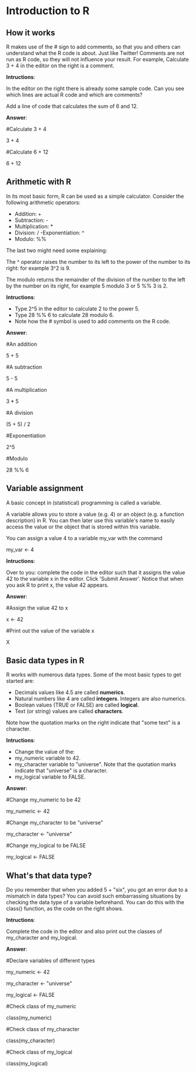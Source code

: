 # Introduction to R 

## How it works 

R makes use of the # sign to add comments, so that you and others can understand what the R code is about. Just like Twitter! Comments are not run as R code, so they will not influence your result. For example, Calculate 3 + 4 in the editor on the right is a comment. 
 
**Intructions**: 

In the editor on the right there is already some sample code. Can you see which lines are actual R code and which are comments? 

Add a line of code that calculates the sum of 6 and 12. 

**Answer**: 

#Calculate 3 + 4 

3 + 4 

#Calculate 6 + 12 

6 + 12 

## Arithmetic with R 

In its most basic form, R can be used as a simple calculator. Consider the following arithmetic operators: 

- Addition: + 
- Subtraction: - 
- Multiplication: * 
- Division: / 
-Exponentiation: ^ 
- Modulo: %% 

The last two might need some explaining: 

The ^ operator raises the number to its left to the power of the number to its right: for example 3^2 is 9. 

The modulo returns the remainder of the division of the number to the left by the number on its right, for example 5 modulo 3 or 5 %% 3 is 2. 

**Intructions**: 

- Type 2^5 in the editor to calculate 2 to the power 5. 
- Type 28 %% 6 to calculate 28 modulo 6. 
- Note how the # symbol is used to add comments on the R code. 

**Answer**: 

#An addition 

5 + 5  

#A subtraction 

5 - 5  

#A multiplication 

3 * 5 

#A division 

(5 + 5) / 2  

#Exponentiation 

2^5 

#Modulo 

28 %% 6 

## Variable assignment 

A basic concept in (statistical) programming is called a variable. 

A variable allows you to store a value (e.g. 4) or an object (e.g. a function description) in R. You can then later use this variable's name to easily access the value or the object that is stored within this variable. 

You can assign a value 4 to a variable my_var with the command 

my_var <- 4 

**Intructions**: 

Over to you: complete the code in the editor such that it assigns the value 42 to the variable x in the editor. Click 'Submit Answer'. Notice that when you ask R to print x, the value 42 appears. 
 
**Answer**: 

#Assign the value 42 to x 

x <- 42  

#Print out the value of the variable x 

X 

## Basic data types in R 

R works with numerous data types. Some of the most basic types to get started are: 
- Decimals values like 4.5 are called **numerics**. 
- Natural numbers like 4 are called **integers**. Integers are also numerics. 
- Boolean values (TRUE or FALSE) are called **logical**. 
- Text (or string) values are called **characters**. 

Note how the quotation marks on the right indicate that "some text" is a character. 

**Intructions**: 

- Change the value of the: 
- my_numeric variable to 42. 
- my_character variable to "universe". Note that the quotation marks indicate that "universe" is a character. 
- my_logical variable to FALSE. 

**Answer**: 

#Change my_numeric to be 42 

my_numeric <- 42 

#Change my_character to be "universe" 

my_character <- "universe" 

#Change my_logical to be FALSE 

my_logical <- FALSE 

 
## What's that data type? 

Do you remember that when you added 5 + "six", you got an error due to a mismatch in data types? You can avoid such embarrassing situations by checking the data type of a variable beforehand. You can do this with the class() function, as the code on the right shows. 

**Intructions**: 

Complete the code in the editor and also print out the classes of my_character and my_logical. 

**Answer**: 

#Declare variables of different types 

my_numeric <- 42 

my_character <- "universe" 

my_logical <- FALSE  

#Check class of my_numeric 

class(my_numeric) 

#Check class of my_character 

class(my_character) 

#Check class of my_logical 

class(my_logical) 

 
